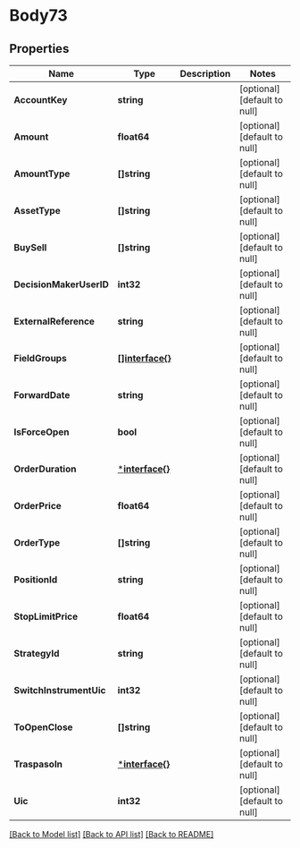 # Body73

## Properties
Name | Type | Description | Notes
------------ | ------------- | ------------- | -------------
**AccountKey** | **string** |  | [optional] [default to null]
**Amount** | **float64** |  | [optional] [default to null]
**AmountType** | **[]string** |  | [optional] [default to null]
**AssetType** | **[]string** |  | [optional] [default to null]
**BuySell** | **[]string** |  | [optional] [default to null]
**DecisionMakerUserID** | **int32** |  | [optional] [default to null]
**ExternalReference** | **string** |  | [optional] [default to null]
**FieldGroups** | [**[]interface{}**](interface{}.md) |  | [optional] [default to null]
**ForwardDate** | **string** |  | [optional] [default to null]
**IsForceOpen** | **bool** |  | [optional] [default to null]
**OrderDuration** | [***interface{}**](interface{}.md) |  | [optional] [default to null]
**OrderPrice** | **float64** |  | [optional] [default to null]
**OrderType** | **[]string** |  | [optional] [default to null]
**PositionId** | **string** |  | [optional] [default to null]
**StopLimitPrice** | **float64** |  | [optional] [default to null]
**StrategyId** | **string** |  | [optional] [default to null]
**SwitchInstrumentUic** | **int32** |  | [optional] [default to null]
**ToOpenClose** | **[]string** |  | [optional] [default to null]
**TraspasoIn** | [***interface{}**](interface{}.md) |  | [optional] [default to null]
**Uic** | **int32** |  | [optional] [default to null]

[[Back to Model list]](../README.md#documentation-for-models) [[Back to API list]](../README.md#documentation-for-api-endpoints) [[Back to README]](../README.md)

